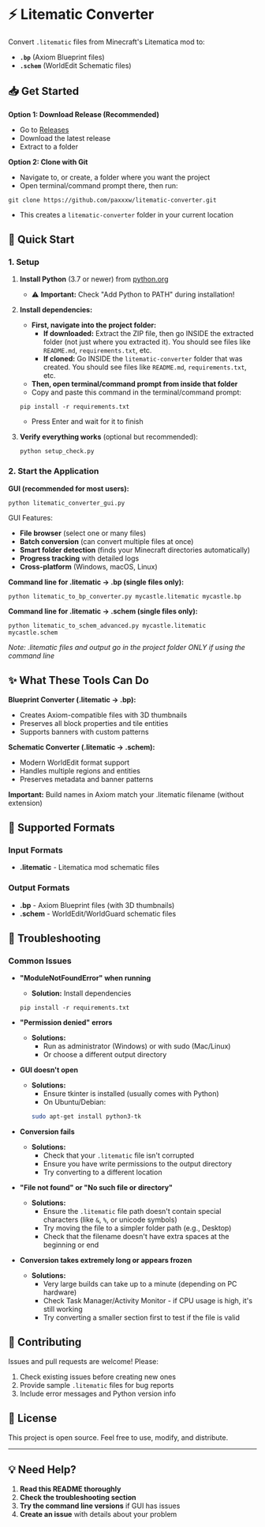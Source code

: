 # ⚡ Litematic Converter

Convert `.litematic` files from Minecraft's Litematica mod to:
- **`.bp`** (Axiom Blueprint files) 
- **`.schem`** (WorldEdit Schematic files)

## 📥 Get Started

**Option 1: Download Release (Recommended)**
- Go to [Releases](https://github.com/paxxxw/litematic-converter/releases)
- Download the latest release
- Extract to a folder

**Option 2: Clone with Git**
- Navigate to, or create, a folder where you want the project
- Open terminal/command prompt there, then run:
```
git clone https://github.com/paxxxw/litematic-converter.git
```
- This creates a `litematic-converter` folder in your current location

## 🚀 Quick Start

### 1. Setup

1. **Install Python** (3.7 or newer) from [python.org](https://python.org/downloads/)
   - ⚠️ **Important:** Check "Add Python to PATH" during installation!

2. **Install dependencies:**
   - **First, navigate into the project folder:**
     - **If downloaded:** Extract the ZIP file, then go INSIDE the extracted folder (not just where you extracted it). You should see files like `README.md`, `requirements.txt`, etc.
     - **If cloned:** Go INSIDE the `litematic-converter` folder that was created. You should see files like `README.md`, `requirements.txt`, etc.
   - **Then, open terminal/command prompt from inside that folder**
   - Copy and paste this command in the terminal/command prompt:
   ```
   pip install -r requirements.txt
   ```
   - Press Enter and wait for it to finish

3. **Verify everything works** (optional but recommended):
   ```
   python setup_check.py
   ```

### 2. Start the Application

**GUI (recommended for most users):**
```
python litematic_converter_gui.py
```

GUI Features:
- **File browser** (select one or many files)
- **Batch conversion** (can convert multiple files at once)
- **Smart folder detection** (finds your Minecraft directories automatically)  
- **Progress tracking** with detailed logs
- **Cross-platform** (Windows, macOS, Linux)

**Command line for .litematic → .bp (single files only):**
```
python litematic_to_bp_converter.py mycastle.litematic mycastle.bp
```

**Command line for .litematic → .schem (single files only):**
```
python litematic_to_schem_advanced.py mycastle.litematic mycastle.schem
```
*Note: .litematic files and output go in the project folder ONLY if using the command line*

## ✨ What These Tools Can Do

**Blueprint Converter (.litematic → .bp):**
- Creates Axiom-compatible files with 3D thumbnails
- Preserves all block properties and tile entities  
- Supports banners with custom patterns

**Schematic Converter (.litematic → .schem):**
- Modern WorldEdit format support
- Handles multiple regions and entities
- Preserves metadata and banner patterns

**Important:** Build names in Axiom match your .litematic filename (without extension)

## 🎯 Supported Formats

### Input Formats
- **.litematic** - Litematica mod schematic files

### Output Formats
- **.bp** - Axiom Blueprint files (with 3D thumbnails)
- **.schem** - WorldEdit/WorldGuard schematic files

## 🐛 Troubleshooting

### Common Issues

- **"ModuleNotFoundError" when running**
  - **Solution:** Install dependencies
  ```
  pip install -r requirements.txt
  ```

- **"Permission denied" errors**
  - **Solutions:**
    - Run as administrator (Windows) or with sudo (Mac/Linux)
    - Or choose a different output directory

- **GUI doesn't open**
  - **Solutions:** 
      - Ensure tkinter is installed (usually comes with Python)
      - On Ubuntu/Debian:
      ```bash
      sudo apt-get install python3-tk
      ```

- **Conversion fails**
  - **Solutions:**
    - Check that your `.litematic` file isn't corrupted
    - Ensure you have write permissions to the output directory
    - Try converting to a different location

- **"File not found" or "No such file or directory"**
  - **Solutions:**
    - Ensure the `.litematic` file path doesn't contain special characters (like `&`, `%`, or unicode symbols)
    - Try moving the file to a simpler folder path (e.g., Desktop)
    - Check that the filename doesn't have extra spaces at the beginning or end

- **Conversion takes extremely long or appears frozen**
  - **Solutions:**
    - Very large builds can take up to a minute (depending on PC hardware)
    - Check Task Manager/Activity Monitor - if CPU usage is high, it's still working
    - Try converting a smaller section first to test if the file is valid

## 🤝 Contributing

Issues and pull requests are welcome! Please:
1. Check existing issues before creating new ones
2. Provide sample `.litematic` files for bug reports
3. Include error messages and Python version info

## 📄 License

This project is open source. Feel free to use, modify, and distribute.

---

## 💡 Need Help?

1. **Read this README thoroughly**
2. **Check the troubleshooting section**
3. **Try the command line versions** if GUI has issues
4. **Create an issue** with details about your problem
